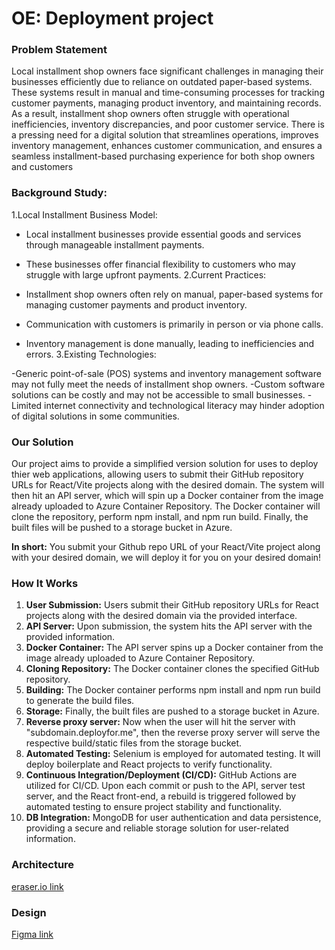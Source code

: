# OE: Deployment project

### Problem Statement
Local installment shop owners face significant challenges in managing their businesses efficiently due to reliance on outdated paper-based systems. These systems result in manual and time-consuming processes for tracking customer payments, managing product inventory, and maintaining records. As a result, installment shop owners often struggle with operational inefficiencies, inventory discrepancies, and poor customer service. There is a pressing need for a digital solution that streamlines operations, improves inventory management, enhances customer communication, and ensures a seamless installment-based purchasing experience for both shop owners and customers

### Background Study:

1.Local Installment Business Model:

- Local installment businesses provide essential goods and services through manageable installment payments.
- These businesses offer financial flexibility to customers who may struggle with large upfront payments.
2.Current Practices:

- Installment shop owners often rely on manual, paper-based systems for managing customer payments and product inventory.
- Communication with customers is primarily in person or via phone calls.
- Inventory management is done manually, leading to inefficiencies and errors.
3.Existing Technologies:

-Generic point-of-sale (POS) systems and inventory management software may not fully meet the needs of installment shop owners.
-Custom software solutions can be costly and may not be accessible to small businesses.
-Limited internet connectivity and technological literacy may hinder adoption of digital solutions in some communities.

### Our Solution

Our project aims to provide a simplified version solution for uses to deploy thier web applications, allowing users to submit their GitHub repository URLs for React/Vite projects along with the desired domain. The system will then hit an API server, which will spin up a Docker container from the image already uploaded to Azure Container Repository. The Docker container will clone the repository, perform npm install, and npm run build. Finally, the built files will be pushed to a storage bucket in Azure. 

**In short:** You submit your Github repo URL of your React/Vite project along with your desired domain, we will deploy it for you on your desired domain!

### How It Works

1. **User Submission:** Users submit their GitHub repository URLs for React projects along with the desired domain via the provided interface.
2. **API Server:** Upon submission, the system hits the API server with the provided information.
3. **Docker Container:** The API server spins up a Docker container from the image already uploaded to Azure Container Repository.
4. **Cloning Repository:** The Docker container clones the specified GitHub repository.
5. **Building:** The Docker container performs npm install and npm run build to generate the build files.
6. **Storage:** Finally, the built files are pushed to a storage bucket in Azure.
7. **Reverse proxy server:** Now when the user will hit the server with "subdomain.deployfor.me", then the reverse proxy server will serve the respective build/static files from the storage bucket.
8. **Automated Testing:** Selenium is employed for automated testing. It will deploy boilerplate and React projects to verify functionality.
9. **Continuous Integration/Deployment (CI/CD):** GitHub Actions are utilized for CI/CD. Upon each commit or push to the API, server test server, and the React front-end, a rebuild is triggered followed by automated testing to ensure project stability and functionality.
10. **DB Integration:** MongoDB for user authentication and data persistence, providing a secure and reliable storage solution for user-related information.


### Architecture
[eraser.io link](https://app.eraser.io/workspace/5BOuL68hzj3ssSMm2WHm?origin=share)

### Design
[Figma link](https://www.figma.com/file/U5ASL9F0MakVyns28J5y5r/OE-Project)
